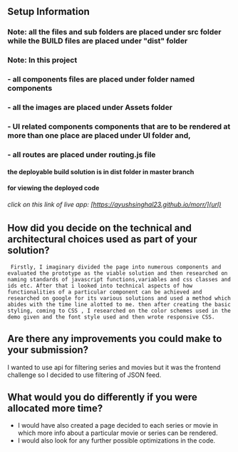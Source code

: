 ## **Setup Information**

### Note: all the files and sub folders are placed under src folder while the **BUILD** files are placed under "dist" folder

### Note: In this project 
###         - all components files are placed under folder named components
###         - all the images are placed under Assets folder 
###         - UI related components components that are to be rendered at more than one place are placed under UI folder and, 
###         - all routes are placed under routing.js file


#### the deployable build solution is in dist folder in master branch

#### for viewing the deployed code
###### click on this link of live app: [https://ayushsinghal23.github.io/morr/](url)
     
## How did you decide on the technical and architectural choices used as part of your solution?
     Firstly, I imaginary divided the page into numerous components and evaluated the prototype as the viable solution and then researched on naming standards of javascript functions,variables and css classes and ids etc. After that i looked into technical aspects of how functionalities of a particular component can be achieved and researched on google for its various solutions and used a method which abides with the time line alotted to me. then after creating the basic styling, coming to CSS , I researched on the color schemes used in the demo given and the font style used and then wrote responsive CSS.


## Are there any improvements you could make to your submission?

 I wanted to use api for filtering series and movies but it was the frontend challenge so I decided to use filtering of JSON feed.


## What would you do differently if you were allocated more time?
  
  - I would have also created a page decided to each series or movie in which more info about a particular movie or series can be rendered.
  - I would also look for any further possible optimizations in the code.
